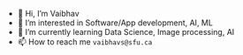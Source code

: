 - 👋 Hi, I’m Vaibhav
- 👀 I’m interested in Software/App development, AI, ML
- 🌱 I’m currently learning Data Science, Image processing, AI
- 📫 How to reach me `vaibhavs@sfu.ca`

<!---
Debugx-x/Debugx-x is a ✨ special ✨ repository because its `README.md` (this file) appears on your GitHub profile.
You can click the Preview link to take a look at your changes.
--->
